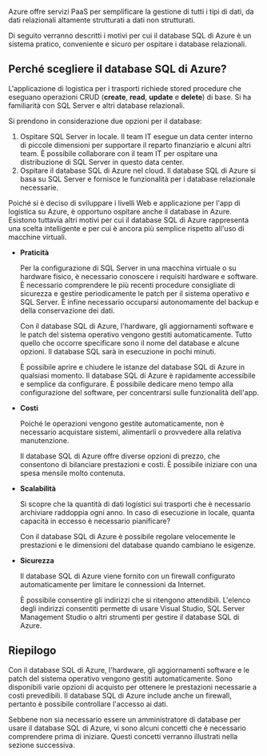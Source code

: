 Azure offre servizi PaaS per semplificare la gestione di tutti i tipi di dati, da dati relazionali altamente strutturati a dati non strutturati.

Di seguito verranno descritti i motivi per cui il database SQL di Azure è un sistema pratico, conveniente e sicuro per ospitare i database relazionali.

## <a name="why-choose-azure-sql-database"></a>Perché scegliere il database SQL di Azure?

L'applicazione di logistica per i trasporti richiede stored procedure che eseguano operazioni CRUD (**create**, **read**, **update** e **delete**) di base. Si ha familiarità con SQL Server e altri database relazionali.

Si prendono in considerazione due opzioni per il database:

1. Ospitare SQL Server in locale. Il team IT esegue un data center interno di piccole dimensioni per supportare il reparto finanziario e alcuni altri team. È possibile collaborare con il team IT per ospitare una distribuzione di SQL Server in questo data center.
1. Ospitare il database SQL di Azure nel cloud. Il database SQL di Azure si basa su SQL Server e fornisce le funzionalità per i database relazionale necessarie.

Poiché si è deciso di sviluppare i livelli Web e applicazione per l'app di logistica su Azure, è opportuno ospitare anche il database in Azure. Esistono tuttavia altri motivi per cui il database SQL di Azure rappresenta una scelta intelligente e per cui è ancora più semplice rispetto all'uso di macchine virtuali.

* **Praticità**

    Per la configurazione di SQL Server in una macchina virtuale o su hardware fisico, è necessario conoscere i requisiti hardware e software. È necessario comprendere le più recenti procedure consigliate di sicurezza e gestire periodicamente le patch per il sistema operativo e SQL Server. È infine necessario occuparsi autonomamente del backup e della conservazione dei dati.

    Con il database SQL di Azure, l'hardware, gli aggiornamenti software e le patch del sistema operativo vengono gestiti automaticamente. Tutto quello che occorre specificare sono il nome del database e alcune opzioni. Il database SQL sarà in esecuzione in pochi minuti.

    È possibile aprire e chiudere le istanze del database SQL di Azure in qualsiasi momento. Il database SQL di Azure è rapidamente accessibile e semplice da configurare. È possibile dedicare meno tempo alla configurazione del software, per concentrarsi sulle funzionalità dell'app.
* **Costi**

    Poiché le operazioni vengono gestite automaticamente, non è necessario acquistare sistemi, alimentarli o provvedere alla relativa manutenzione.

    Il database SQL di Azure offre diverse opzioni di prezzo, che consentono di bilanciare prestazioni e costi. È possibile iniziare con una spesa mensile molto contenuta.
* **Scalabilità**
 
    Si scopre che la quantità di dati logistici sui trasporti che è necessario archiviare raddoppia ogni anno. In caso di esecuzione in locale, quanta capacità in eccesso è necessario pianificare?

    Con il database SQL di Azure è possibile regolare velocemente le prestazioni e le dimensioni del database quando cambiano le esigenze.

* **Sicurezza**

    Il database SQL di Azure viene fornito con un firewall configurato automaticamente per limitare le connessioni da Internet.

    È possibile consentire gli indirizzi che si ritengono attendibili. L'elenco degli indirizzi consentiti permette di usare Visual Studio, SQL Server Management Studio o altri strumenti per gestire il database SQL di Azure.

## <a name="summary"></a>Riepilogo

Con il database SQL di Azure, l'hardware, gli aggiornamenti software e le patch del sistema operativo vengono gestiti automaticamente. Sono disponibili varie opzioni di acquisto per ottenere le prestazioni necessarie a costi prevedibili. Il database SQL di Azure include anche un firewall, pertanto è possibile controllare l'accesso ai dati.

Sebbene non sia necessario essere un amministratore di database per usare il database SQL di Azure, vi sono alcuni concetti che è necessario comprendere prima di iniziare. Questi concetti verranno illustrati nella sezione successiva.